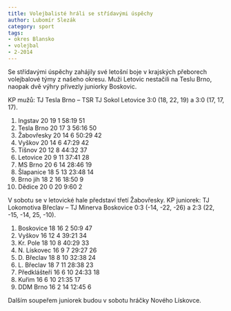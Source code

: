 ```yaml
---
title: Volejbalisté hráli se střídavými úspěchy
author: Lubomír Slezák
category: sport
tags:
- okres Blansko
- volejbal
- 2-2014
---
```


Se střídavými úspěchy zahájily své letošní boje v krajských přeborech volejbalové týmy z našeho okresu. Muži Letovic nestačili na Teslu Brno, naopak dvě výhry přivezly juniorky Boskovic.

KP mužů: TJ Tesla Brno – TSR TJ Sokol Letovice 3:0 (18, 22, 19) a 3:0 (17, 17, 17).

1. Ingstav 	20 19 1 	58:19 	51
2. Tesla Brno  	20 17 3 	56:16 	50
3. Žabovřesky 	20 14 6 	50:29 	42
4. Vyškov 	20 14 6 	47:29 	42
5. Tišnov 	20 12 8 	44:32 	37
6. Letovice 	20 9 11 	37:41 	28
7. MS Brno 	20 6 14 	28:46 	19
8. Šlapanice 	18 5 13 	23:48 	14
9. Brno jih 	18 2 16 	18:50 	9
10. Dědice 	20 0 20 	9:60 	2

V sobotu se v letovické hale představí třetí Žabovřesky.
KP juniorek: TJ Lokomotiva Břeclav – TJ Minerva Boskovice 0:3 (-14, -22, -26) a 2:3 (22, -15, -14, 25, -10).

1. Boskovice 	18 16 2 	50:9 	47
2. Vyškov 	16 12 4 	39:21 	34
3. Kr. Pole 	18 10 8 	40:29 	33
4. N. Lískovec 	16 9 7 	29:27 	26
5. D. Břeclav 	18 8 10 	32:38 	24
6. L. Břeclav 	18 7 11 	28:38 	23
7. Předklášteří 16 6 10 	24:33 	18
8. Kuřim 	16 6 10 	21:35 	17
9. DDM Brno 	16 2 14 	12:45 	6

Dalším soupeřem juniorek budou v sobotu hráčky Nového Lískovce.
